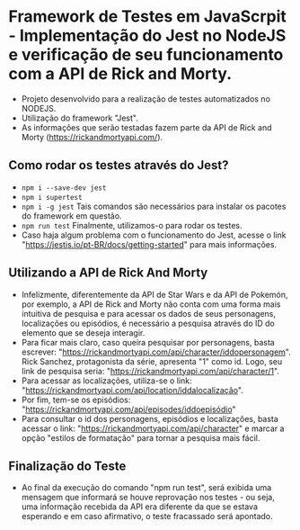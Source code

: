 # Framework de Testes em JavaScrpit - Implementação do Jest no NodeJS e verificação de seu funcionamento com a API de Rick and Morty.
  
- Projeto desenvolvido para a realização de testes automatizados no NODEJS.
- Utilização do framework "Jest".
- As informações que serão testadas fazem parte da API de Rick and Morty (https://rickandmortyapi.com/).
  
## Como rodar os testes através do Jest?

- `npm i --save-dev jest`
- `npm i supertest`
- `npm i -g jest`
    Tais comandos são necessários para instalar os pacotes do framework em questão.
- `npm run test` 
    Finalmente, utilizamos-o para rodar os testes.
- Caso haja algum problema com o funcionamento do Jest, acesse o link "https://jestjs.io/pt-BR/docs/getting-started" para mais informações.

## Utilizando a API de Rick And Morty

- Infelizmente, diferentemente da API de Star Wars e da API de Pokemón, por exemplo, a API de Rick and Morty não conta com uma forma mais intuitiva de pesquisa e para acessar os dados de seus personagens, localizações ou episódios, é necessário a pesquisa através do ID do elemento que se deseja interagir. 
- Para ficar mais claro, caso queira pesquisar por personagens, basta escrever: "https://rickandmortyapi.com/api/character/iddopersonagem". Rick Sanchez, protagonista da série, apresenta "1" como id. Logo, seu link de pesquisa seria: "https://rickandmortyapi.com/api/character/1".
- Para acessar as localizações, utiliza-se o link: "https://rickandmortyapi.com/api/location/iddalocalização".
- Por fim, tem-se os episódios: "https://rickandmortyapi.com/api/episodes/iddoepisódio"
- Para consultar o id dos personagens, episódios e localizações, basta acessar o link: "https://rickandmortyapi.com/api/character" e marcar a opção "estilos de formatação" para tornar a pesquisa mais fácil.

## Finalização do Teste

- Ao final da execução do comando "npm run test", será exibida uma mensagem que informará se houve reprovação nos testes - ou seja, uma informação recebida da API era diferente da que se estava esperando
e em caso afirmativo, o teste fracassado será apontado.